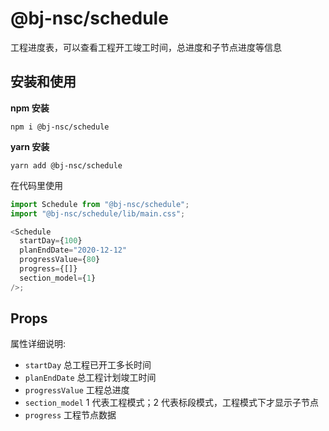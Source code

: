 # @bj-nsc/schedule

工程进度表，可以查看工程开工竣工时间，总进度和子节点进度等信息

## 安装和使用

**npm 安装**

```
npm i @bj-nsc/schedule
```

**yarn 安装**

```
yarn add @bj-nsc/schedule
```

在代码里使用

```javascript
import Schedule from "@bj-nsc/schedule";
import "@bj-nsc/schedule/lib/main.css";

<Schedule
  startDay={100}
  planEndDate="2020-12-12"
  progressValue={80}
  progress={[]}
  section_model={1}
/>;
```

## Props

属性详细说明:

- `startDay` 总工程已开工多长时间
- `planEndDate` 总工程计划竣工时间
- `progressValue` 工程总进度
- `section_model` 1 代表工程模式；2 代表标段模式，工程模式下才显示子节点
- `progress` 工程节点数据
